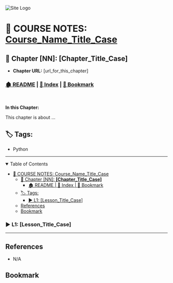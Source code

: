 <!-- 🔗 Custom Stylesheet -->
<link rel="stylesheet" href="../../_css/main.css">

<!-- 🖼️ Site Logo -->
![Site Logo](/_pix/logos/logo-ehw-kb-h32.png)


<!-- 📝 Title -->
# 📒 COURSE NOTES: <span class="course-title">[Course_Name_Title_Case]([course_url])</span>

## 📂 Chapter [NN]: **[Chapter_Title_Case]**

* **Chapter URL:** [url_for_this_chapter]


<!-- 🧭 Navigation -->
### [🏚️ README](../../README.md) | [📁 Index](index.md) | [🔖 Bookmark](#bookmark)

<br>

**In this Chapter:**


<section class="ehw-doc-descr">

This chapter is about ...

</section>


<!-- 🏷️ RELATED TAGS -->
<section id="sec-tags">

## 🏷️ Tags:

- Python

</section>

---


<!-- 📖 TOC (Table of Content) -->
<details open>

<summary>Table of Contents</summary>

- [📒 COURSE NOTES: Course\_Name\_Title\_Case](#-course-notes-course_name_title_case)
  - [📂 Chapter \[NN\]: **\[Chapter\_Title\_Case\]**](#-chapter-nn-chapter_title_case)
    - [🏚️ README | 📁 Index | 🔖 Bookmark](#️-readme---index---bookmark)
  - [🏷️ Tags:](#️-tags)
    - [▶️ L1: \[Lesson\_Title\_Case\]](#️-l1-lesson_title_case)
  - [References](#references)
  - [Bookmark](#bookmark)


</details>
<!-- Lesson Notes -->


### ▶️ L1: [Lesson_Title_Case]


<!-- END Lesson Notes -->

---


## References

- N/A

## Bookmark
